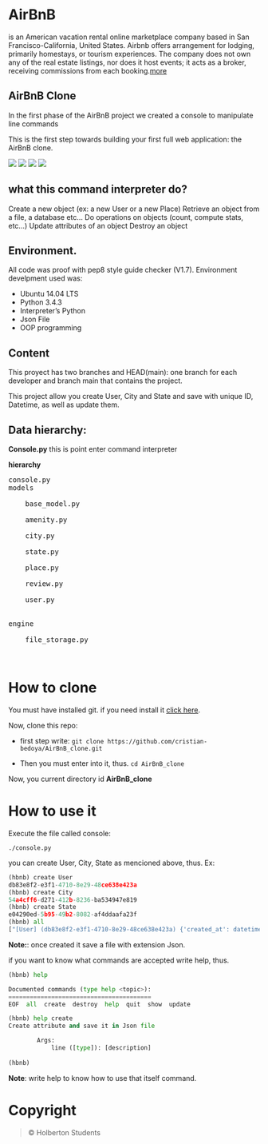 # AirBnB

is an American vacation rental online marketplace company based in San Francisco-California, United States. Airbnb offers arrangement for lodging, primarily homestays, or tourism experiences. The company does not own any of the real estate listings, nor does it host events; it acts as a broker, receiving commissions from each booking.[more](https://en.wikipedia.org/wiki/Airbnb)

## AirBnB Clone


In the first phase of the AirBnB project we created a console to manipulate line commands

This is the first step towards building your first full web application: the AirBnB clone.

![](https://img.shields.io/badge/Linux-Bash-lightgrey) ![](https://img.shields.io/badge/Project-Shell-lightgrey) ![](https://img.shields.io/badge/Release-v1.0-blue) ![](https://img.shields.io/badge/Python-3.4.3-yellow)

## what this command interpreter do?

Create a new object (ex: a new User or a new Place)
Retrieve an object from a file, a database etc…
Do operations on objects (count, compute stats, etc…)
Update attributes of an object
Destroy an object

## Environment.

All code was proof with pep8 style guide checker \(V1.7\).
Environment develpment used was:

- Ubuntu 14.04 LTS
- Python 3.4.3
- Interpreter’s Python
- Json File
- OOP programming


## Content

This proyect has two branches and HEAD(main): one branch for each developer and branch main that contains the project.

This project allow you create User, City and State and save with unique ID, Datetime, as well as update them.

## Data hierarchy:

**Console.py** this is point enter command interpreter

**hierarchy**
<pre>
console.py
models<br \>
    base_model.py<br \>
    amenity.py<br \>
    city.py<br \>
    state.py<br \>
    place.py<br \>
    review.py<br \>
    user.py<br \>

engine<br \>
    file_storage.py<br \>

</pre>

# How to clone

You must have installed git.
if you need install it [click here](https://github.com/git-guides/install-git#:~:text=To%20install%20Git%2C%20navigate%20to,installation%20by%20typing%3A%20git%20version%20.).

Now, clone this repo:
 - first step
write: `git clone https://github.com/cristian-bedoya/AirBnB_clone.git`

 - Then you must enter into it, thus.
`cd AirBnB_clone`

Now, you current directory id **AirBnB_clone**

# How to use it

Execute the file called console:

`./console.py`

you can create User, City, State as mencioned above, thus.
Ex:
```Python
(hbnb) create User
db83e8f2-e3f1-4710-8e29-48ce638e423a
(hbnb) create City
54a4cff6-d271-412b-8236-ba534947e819
(hbnb) create State
e04290ed-5b95-49b2-8082-af4ddaafa23f
(hbnb) all
["[User] (db83e8f2-e3f1-4710-8e29-48ce638e423a) {'created_at': datetime.datetime(2020, 11, 5, 15, 22, 9, 83951), 'updated_at': datetime.datetime(2020, 11, 5, 15, 22, 9, 84173), 'id': 'db83e8f2-e3f1-4710-8e29-48ce638e423a'}", "[City] (54a4cff6-d271-412b-8236-ba534947e819) {'created_at': datetime.datetime(2020, 11, 5, 15, 22, 12, 639999), 'updated_at': datetime.datetime(2020, 11, 5, 15, 22, 12, 640148), 'id': '54a4cff6-d271-412b-8236-ba534947e819'}", "[State] (e04290ed-5b95-49b2-8082-af4ddaafa23f) {'created_at': datetime.datetime(2020, 11, 5, 15, 22, 18, 29407), 'updated_at': datetime.datetime(2020, 11, 5, 15, 22, 18, 29606), 'id': 'e04290ed-5b95-49b2-8082-af4ddaafa23f'}"]
```
**Note:**: once created it save a file with extension Json.

if you want to know what commands are accepted write help, thus.

```Python
(hbnb) help

Documented commands (type help <topic>):
========================================
EOF  all  create  destroy  help  quit  show  update

(hbnb) help create
Create attribute and save it in Json file

        Args:
            line ([type]): [description]
        
(hbnb) 
```

**Note**: write help <command> to know how to use that itself command.

# Copyright

> &copy; Holberton Students

